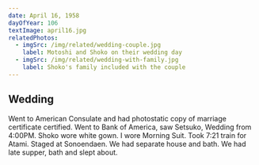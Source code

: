 ```yaml
---
date: April 16, 1958
dayOfYear: 106
textImage: april16.jpg
relatedPhotos:
  - imgSrc: /img/related/wedding-couple.jpg
    label: Motoshi and Shoko on their wedding day
  - imgSrc: /img/related/wedding-with-family.jpg
    label: Shoko's family included with the couple
---
```


## Wedding

Went to American Consulate and had photostatic copy of marriage certificate certified. Went to Bank of America, saw Setsuko, Wedding from 4:00PM. Shoko wore white gown. I wore Morning Suit. Took 7:21 train for Atami. Staged at Sonoendaen. We had separate house and bath. We had late supper, bath and slept about.
